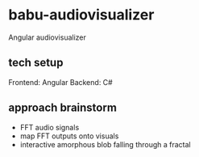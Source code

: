# babu-audiovisualizer
Angular audiovisualizer

## tech setup
Frontend: Angular
Backend: C#

## approach brainstorm
- FFT audio signals
- map FFT outputs onto visuals
- interactive amorphous blob falling through a fractal 
